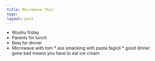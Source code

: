 ```yaml
---
 title: Microwave this
 tags: 
 layout: post
---
```

 * Wushu friday
 * Parents for lunch
 * Beej for dinner
 * Microwave with tom
   \* ass smacking with pasta fagioli
   \* good dinner gone bad means you have to eat ice cream
